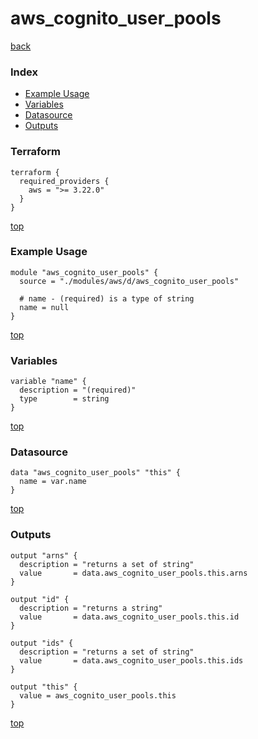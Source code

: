 # aws_cognito_user_pools
[back](../aws.md)
### Index
- [Example Usage](#example-usage)
- [Variables](#variables)
- [Datasource](#datasource)
- [Outputs](#outputs)
### Terraform
```hcl
terraform {
  required_providers {
    aws = ">= 3.22.0"
  }
}
```
[top](#index)
### Example Usage
```hcl
module "aws_cognito_user_pools" {
  source = "./modules/aws/d/aws_cognito_user_pools"

  # name - (required) is a type of string
  name = null
}
```
[top](#index)
### Variables
```hcl
variable "name" {
  description = "(required)"
  type        = string
}
```
[top](#index)

### Datasource
```hcl
data "aws_cognito_user_pools" "this" {
  name = var.name
}
```
[top](#index)
### Outputs
```hcl
output "arns" {
  description = "returns a set of string"
  value       = data.aws_cognito_user_pools.this.arns
}

output "id" {
  description = "returns a string"
  value       = data.aws_cognito_user_pools.this.id
}

output "ids" {
  description = "returns a set of string"
  value       = data.aws_cognito_user_pools.this.ids
}

output "this" {
  value = aws_cognito_user_pools.this
}
```
[top](#index)
